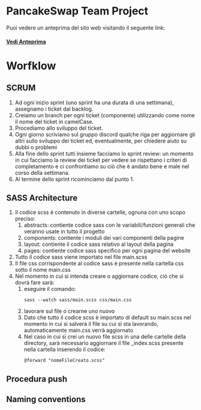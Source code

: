 # PancakeSwap Team Project

Puoi vedere un anteprima del sito web visitando il seguente link:

#### [Vedi Anteprima](https://andreapossidente.github.io/PancakeSwap-Team-Project/)

# Worfklow
## SCRUM
1. Ad ogni inizio sprint (uno sprint ha una durata di una settimana), assegnamo i ticket dal backlog.
2. Creiamo un branch per ogni ticket (componente) utilizzando come nome il nome del ticket in camelCase.
3. Procediamo allo sviluppo del ticket.
4. Ogni giorno scriviamo sul gruppo discord qualche riga per aggiornare gli altri sullo sviluppo dei ticket ed, eventualmente, per chiedere aiuto su dubbi o problemi
5. Alla fine dello sprint tutti insieme facciamo lo sprint review: un momento in cui facciamo la review dei ticket per vedere se rispettano i criteri di completamento e ci confrontiamo su ciò che è andato bene e male nel corso della settimana.
6. Al termine dello sprint ricominciamo dal punto 1.

## SASS Architecture
1. Il codice scss è contenuto in diverse cartelle, ognuna con uno scopo preciso:
    1. abstracts: contiente codice sass con le variabili/funzioni generali che veranno usate in tutto il progetto
    2. components: contiente i moduli dei vari componenti della pagine
    3. layout: contiente il codice sass relativo al layout della pagina
    4. pages: contiente codice sass specifico per ogni pagina del website
2. Tutto il codice sass viene importato nel file main.scss
3. Il file css corrispondente al codice sass è presente nella cartella css sotto il nome main.css
4. Nel momento in cui si intenda creare o aggiornare codice, ciò che si dovrà fare sarà:
    1. eseguire il comando:
        ```
        sass --watch sass/main.scss css/main.css
        ```
    2. lavorare sul file o crearne uno nuovo
    3. Dato che tutto il codice scss è importato di default su main.scss nel momento in cui si salverà il file su cui si sta lavorando, automaticamente main.css verrà aggiornato
    4. Nel caso in cui si crei un nuovo file scss in una delle cartelle della directory, sarà necessario aggiornare il file _index.scss presente nella cartella inserendo il codice:
        ```
        @forward "nomeFileCreato.scss"
        ```
## Procedura push
## Naming conventions
